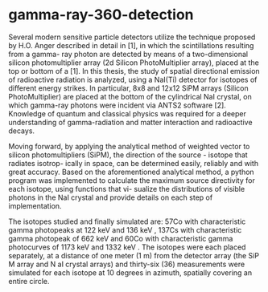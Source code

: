 # gamma-ray-360-detection
Several modern sensitive particle detectors utilize the technique proposed by H.O.
Anger described in detail in [1], in which the scintillations resulting from a gamma-
ray photon are detected by means of a two-dimensional silicon photomultiplier array
(2d Silicon PhotoMultiplier array), placed at the top or bottom of a [1].
In this thesis, the study of spatial directional emission of radioactive radiation
is analyzed, using a NaI(Ti) detector for isotopes of different energy strikes. In
particular, 8x8 and 12x12 SiPM arrays (Silicon PhotoMultiplier) are placed at the
bottom of the cylindrical NaI crystal, on which gamma-ray photons were incident via
ANTS2 software [2]. Knowledge of quantum and classical physics was required for
a deeper understanding of gamma-radiation and matter interaction and radioactive
decays.

Moving forward, by applying the analytical method of weighted vector to silicon
photomultipliers (SiPM), the direction of the source - isotope that radiates isotrop-
ically in space, can be determined easily, reliably and with great accuracy. Based
on the aforementioned analytical method, a python program was implemented to
calculate the maximum source directivity for each isotope, using functions that vi-
sualize the distributions of visible photons in the NaI crystal and provide details on
each step of implementation.

The isotopes studied and finally simulated are: 57Co with characteristic gamma
photopeaks at 122 keV and 136 keV , 137Cs with characteristic gamma photopeak
of 662 keV and 60Co with characteristic gamma photocurves of 1173 keV and 1332
keV . The isotopes were each placed separately, at a distance of one meter (1 m)
from the detector array (the SiP M array and N aI crystal arrays) and thirty-six (36)
measurements were simulated for each isotope at 10 degrees in azimuth, spatially
covering an entire circle.
